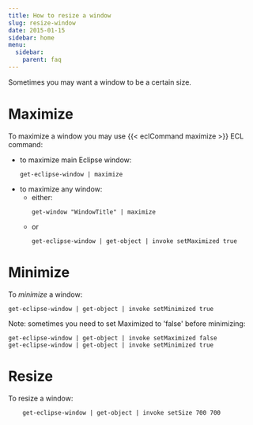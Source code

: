 ```yaml
---
title: How to resize a window
slug: resize-window
date: 2015-01-15
sidebar: home
menu:
  sidebar:
    parent: faq
---
```


Sometimes you may want a window to be a certain size.

# Maximize
To maximize a window you may use {{< eclCommand maximize >}} ECL command:
- to maximize main Eclipse window:
  ```
  get-eclipse-window | maximize
  ```
- to maximize any window:
  - either:
    ```
    get-window "WindowTitle" | maximize
    ```
  - or
    ```
    get-eclipse-window | get-object | invoke setMaximized true
    ```

# Minimize
To *minimize* a window:
```
get-eclipse-window | get-object | invoke setMinimized true
```
Note: sometimes you need to set Maximized to 'false' before minimizing:
```
get-eclipse-window | get-object | invoke setMaximized false
get-eclipse-window | get-object | invoke setMinimized true
```
# Resize
To resize a window:
```
    get-eclipse-window | get-object | invoke setSize 700 700
```